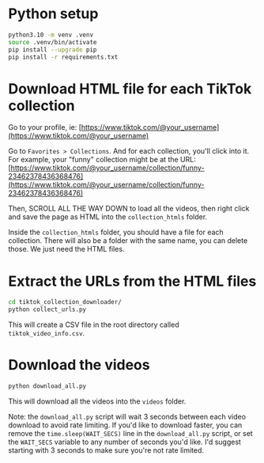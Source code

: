 # Python setup

```bash
python3.10 -m venv .venv
source .venv/bin/activate
pip install --upgrade pip
pip install -r requirements.txt
```

# Download HTML file for each TikTok collection

Go to your profile, ie: [https://www.tiktok.com/@your_username](https://www.tiktok.com/@your_username)

Go to `Favorites > Collections`. And for each collection, you'll click into it. For example, your "funny" collection might be at the URL: [https://www.tiktok.com/@your_username/collection/funny-23462378436368476](https://www.tiktok.com/@your_username/collection/funny-23462378436368476)

Then, SCROLL ALL THE WAY DOWN to load all the videos, then right click and save the page as HTML into the `collection_htmls` folder.

Inside the `collection_htmls` folder, you should have a file for each collection. There will also be a folder with the same name, you can delete those. We just need the HTML files.

# Extract the URLs from the HTML files

```bash
cd tiktok_collection_downloader/
python collect_urls.py
```

This will create a CSV file in the root directory called `tiktok_video_info.csv`.

# Download the videos

```bash
python download_all.py
```

This will download all the videos into the `videos` folder.

Note: the `download_all.py` script will wait 3 seconds between each video download to avoid rate limiting. If you'd like to download faster, you can remove the `time.sleep(WAIT_SECS)` line in the `download_all.py` script, or set the `WAIT_SECS` variable to any number of seconds you'd like. I'd suggest starting with 3 seconds to make sure you're not rate limited.
